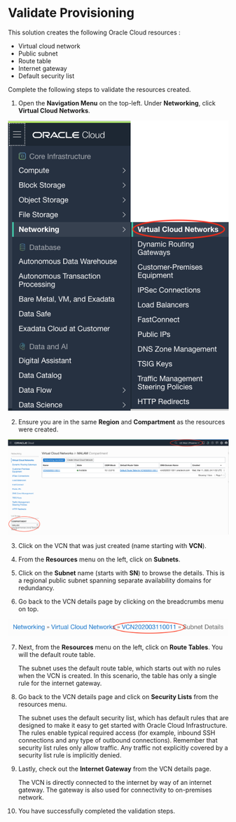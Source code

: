 # Validate Provisioning

This solution creates the following Oracle Cloud resources :

* Virtual cloud network
* Public subnet
* Route table
* Internet gateway
* Default security list

Complete the following steps to validate the resources created.

1. Open the **Navigation Menu** on the top-left. Under **Networking**, click **Virtual Cloud Networks**.

![](./images/nav-menu-vcn.png)

2. Ensure you are in the same **Region** and **Compartment** as the resources were created.

![](./images/vcn-home.png)

3. Click on the VCN that was just created (name starting with **VCN**).

4. From the **Resources** menu on the left, click on **Subnets**.

5. Click on the **Subnet** name (starts with **SN**) to browse the details. This is a regional public subnet spanning separate availability domains for redundancy.

6. Go back to the VCN details page by clicking on the breadcrumbs menu on top.

![](./images/vcn-breadcrumbs.png)

7. Next, from the **Resources** menu on the left, click on **Route Tables**. You will the default route table.

	The subnet uses the default route table, which starts out with no rules when the VCN is created. In this scenario, the table has only a single rule for the internet gateway.

8. Go back to the VCN details page and click on **Security Lists** from the resources menu.

	The subnet uses the default security list, which has default rules that are designed to make it easy to get started with Oracle Cloud Infrastructure. The rules enable typical required access (for example, inbound SSH connections and any type of outbound connections). Remember that security list rules only allow traffic. Any traffic not explicitly covered by a security list rule is implicitly denied.

9. Lastly, check out the **Internet Gateway** from the VCN details page.

	The VCN is directly connected to the internet by way of an internet gateway. The gateway is also used for connectivity to on-premises network.

10. You have successfully completed the validation steps.
